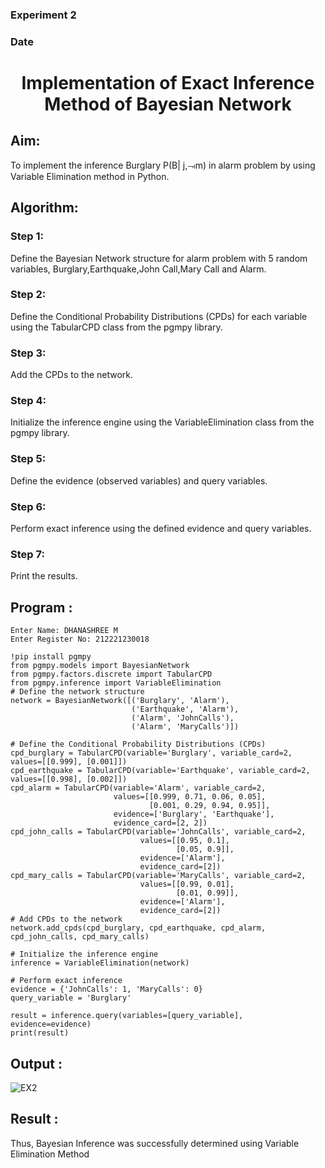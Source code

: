 <H3>Experiment 2</H3>
<H3>Date</H3>
<h1 align =center>Implementation of Exact Inference Method of Bayesian Network</h1>

## Aim:
To implement the inference Burglary P(B| j,⥗m) in alarm problem by using Variable Elimination method in Python.

## Algorithm:

### Step 1: 
Define the Bayesian Network structure for alarm problem with 5 random variables, Burglary,Earthquake,John Call,Mary Call and Alarm.<br>
### Step 2: 
Define the Conditional Probability Distributions (CPDs) for each variable using the TabularCPD class from the pgmpy library.<br>
### Step 3: 
Add the CPDs to the network.<br>
### Step 4: 
Initialize the inference engine using the VariableElimination class from the pgmpy library.<br>
### Step 5: 
Define the evidence (observed variables) and query variables.<br>
### Step 6: 
Perform exact inference using the defined evidence and query variables.<br>
### Step 7: 
Print the results.<br>

## Program :
```
Enter Name: DHANASHREE M
Enter Register No: 212221230018
```
```
!pip install pgmpy
from pgmpy.models import BayesianNetwork
from pgmpy.factors.discrete import TabularCPD
from pgmpy.inference import VariableElimination
# Define the network structure
network = BayesianNetwork([('Burglary', 'Alarm'),
                           ('Earthquake', 'Alarm'),
                           ('Alarm', 'JohnCalls'),
                           ('Alarm', 'MaryCalls')])

# Define the Conditional Probability Distributions (CPDs)
cpd_burglary = TabularCPD(variable='Burglary', variable_card=2, values=[[0.999], [0.001]])
cpd_earthquake = TabularCPD(variable='Earthquake', variable_card=2, values=[[0.998], [0.002]])
cpd_alarm = TabularCPD(variable='Alarm', variable_card=2,
                       values=[[0.999, 0.71, 0.06, 0.05],
                               [0.001, 0.29, 0.94, 0.95]],
                       evidence=['Burglary', 'Earthquake'],
                       evidence_card=[2, 2])
cpd_john_calls = TabularCPD(variable='JohnCalls', variable_card=2,
                             values=[[0.95, 0.1],
                                     [0.05, 0.9]],
                             evidence=['Alarm'],
                             evidence_card=[2])
cpd_mary_calls = TabularCPD(variable='MaryCalls', variable_card=2,
                             values=[[0.99, 0.01],
                                     [0.01, 0.99]],
                             evidence=['Alarm'],
                             evidence_card=[2])
# Add CPDs to the network
network.add_cpds(cpd_burglary, cpd_earthquake, cpd_alarm, cpd_john_calls, cpd_mary_calls)

# Initialize the inference engine
inference = VariableElimination(network)

# Perform exact inference
evidence = {'JohnCalls': 1, 'MaryCalls': 0} 
query_variable = 'Burglary'

result = inference.query(variables=[query_variable], evidence=evidence)
print(result)

```
## Output :

![EX2](https://github.com/Dhanashreemullaithasan/Ex2---AAI/assets/94165415/b84f72d8-3b89-46cd-bb73-c7bf987947d5)

## Result :
Thus, Bayesian Inference was successfully determined using Variable Elimination Method

